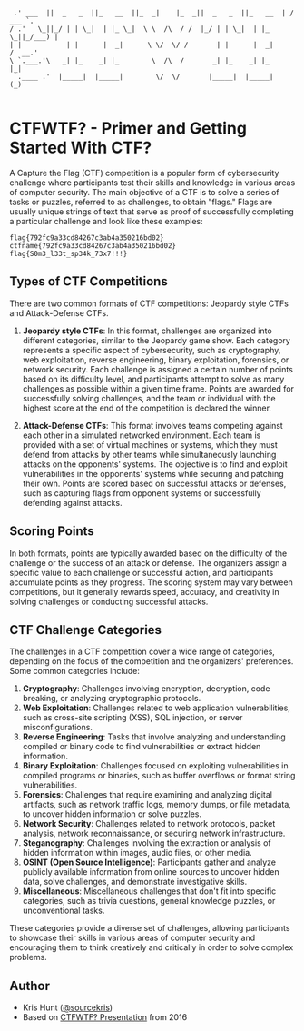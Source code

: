 ```   ______  _________  ________  ____      ____  _________  ________   _____   
 .' ___  ||  _   _  ||_   __  ||_  _|    |_  _||  _   _  ||_   __  | / ___ `. 
/ .'   \_||_/ | | \_|  | |_ \_|  \ \  /\  / /  |_/ | | \_|  | |_ \_||_/___) | 
| |           | |      |  _|      \ \/  \/ /       | |      |  _|     /  __.' 
\ `.___.'\   _| |_    _| |_        \  /\  /       _| |_    _| |_      |_|     
 `.____ .'  |_____|  |_____|        \/  \/       |_____|  |_____|     (_)     
                                                                              
```

# CTFWTF? - Primer and Getting Started With CTF?

A Capture the Flag (CTF) competition is a popular form of cybersecurity challenge where participants test their skills and knowledge in various areas of computer security. The main objective of a CTF is to solve a series of tasks or puzzles, referred to as challenges, to obtain "flags." Flags are usually unique strings of text that serve as proof of successfully completing a particular challenge and look like these examples:

```
flag{792fc9a33cd84267c3ab4a350216bd02}
ctfname{792fc9a33cd84267c3ab4a350216bd02}
flag{S0m3_l33t_sp34k_73x7!!!}
```

## Types of CTF Competitions

There are two common formats of CTF competitions: Jeopardy style CTFs and Attack-Defense CTFs.

1. **Jeopardy style CTFs**: In this format, challenges are organized into different categories, similar to the Jeopardy game show. Each category represents a specific aspect of cybersecurity, such as cryptography, web exploitation, reverse engineering, binary exploitation, forensics, or network security. Each challenge is assigned a certain number of points based on its difficulty level, and participants attempt to solve as many challenges as possible within a given time frame. Points are awarded for successfully solving challenges, and the team or individual with the highest score at the end of the competition is declared the winner.

2. **Attack-Defense CTFs**: This format involves teams competing against each other in a simulated networked environment. Each team is provided with a set of virtual machines or systems, which they must defend from attacks by other teams while simultaneously launching attacks on the opponents' systems. The objective is to find and exploit vulnerabilities in the opponents' systems while securing and patching their own. Points are scored based on successful attacks or defenses, such as capturing flags from opponent systems or successfully defending against attacks.

## Scoring Points

In both formats, points are typically awarded based on the difficulty of the challenge or the success of an attack or defense. The organizers assign a specific value to each challenge or successful action, and participants accumulate points as they progress. The scoring system may vary between competitions, but it generally rewards speed, accuracy, and creativity in solving challenges or conducting successful attacks.

## CTF Challenge Categories

The challenges in a CTF competition cover a wide range of categories, depending on the focus of the competition and the organizers' preferences. Some common categories include:

1. **Cryptography**: Challenges involving encryption, decryption, code breaking, or analyzing cryptographic protocols.
2. **Web Exploitation**: Challenges related to web application vulnerabilities, such as cross-site scripting (XSS), SQL injection, or server misconfigurations.
3. **Reverse Engineering**: Tasks that involve analyzing and understanding compiled or binary code to find vulnerabilities or extract hidden information.
4. **Binary Exploitation**: Challenges focused on exploiting vulnerabilities in compiled programs or binaries, such as buffer overflows or format string vulnerabilities.
5. **Forensics**: Challenges that require examining and analyzing digital artifacts, such as network traffic logs, memory dumps, or file metadata, to uncover hidden information or solve puzzles.
6. **Network Security**: Challenges related to network protocols, packet analysis, network reconnaissance, or securing network infrastructure.
7. **Steganography**: Challenges involving the extraction or analysis of hidden information within images, audio files, or other media.
8. **OSINT (Open Source Intelligence)**: Participants gather and analyze publicly available information from online sources to uncover hidden data, solve challenges, and demonstrate investigative skills.
9. **Miscellaneous**: Miscellaneous challenges that don't fit into specific categories, such as trivia questions, general knowledge puzzles, or unconventional tasks.

These categories provide a diverse set of challenges, allowing participants to showcase their skills in various areas of computer security and encouraging them to think creatively and critically in order to solve complex problems.

## Author

* Kris Hunt ([@sourcekris](https://github.com/sourcekris))
* Based on [CTFWTF? Presentation](CTFWTF-PlatypusCon1.pdf) from 2016

